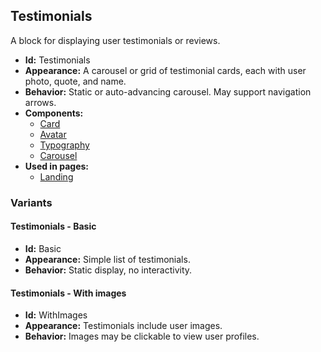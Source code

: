 ## Testimonials
A block for displaying user testimonials or reviews.
- **Id:** Testimonials
- **Appearance:** A carousel or grid of testimonial cards, each with user photo, quote, and name.
- **Behavior:** Static or auto-advancing carousel. May support navigation arrows.
- **Components:**
  - [Card](../components/Card.md)
  - [Avatar](../components/Avatar.md)
  - [Typography](../components/Typography.md)
  - [Carousel](../components/Carousel.md)
- **Used in pages:**
  - [Landing](../pages/Landing.md)
### Variants
#### Testimonials - **Basic**
- **Id:** Basic
- **Appearance:** Simple list of testimonials.
- **Behavior:** Static display, no interactivity.
#### Testimonials - **With images**
- **Id:** WithImages
- **Appearance:** Testimonials include user images.
- **Behavior:** Images may be clickable to view user profiles.
